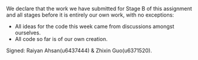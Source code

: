 We declare that the work we have submitted for Stage B of this assignment and all stages before it is entirely our own work, with no exceptions:

* All ideas for the code this week came from discussions amongst ourselves.
* All code so far is of our own creation.


Signed: Raiyan Ahsan(u6437444) & Zhixin Guo(u6371520).
